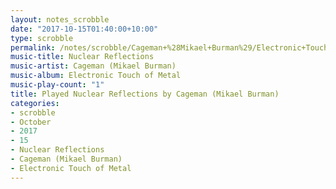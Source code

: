 ```yaml
---
layout: notes_scrobble
date: "2017-10-15T01:40:00+10:00"
type: scrobble
permalink: /notes/scrobble/Cageman+%28Mikael+Burman%29/Electronic+Touch+of+Metal/e4b9f1eecd911391e678afe8e9a8fd071c718e27.html
music-title: Nuclear Reflections
music-artist: Cageman (Mikael Burman)
music-album: Electronic Touch of Metal
music-play-count: "1"
title: Played Nuclear Reflections by Cageman (Mikael Burman)
categories:
- scrobble
- October
- 2017
- 15
- Nuclear Reflections
- Cageman (Mikael Burman)
- Electronic Touch of Metal
---
```

